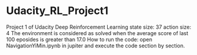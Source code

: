 # Udacity_RL_Project1
Project 1 of Udacity Deep Reinforcement Learning
state size: 37
action size: 4
The environment is considered as solved when the average score of last 100 eposides is greater than 17.0
How to run the code: open NavigationYiMin.ipynb in jupiter and execute the code section by section.
